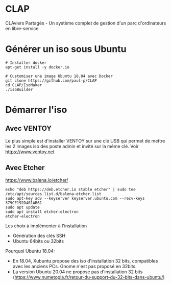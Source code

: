 # CLAP
CLAviers Partagés - Un système complet de gestion d'un parc d'ordinateurs en libre-service

# Générer un iso sous Ubuntu
```
# Installer docker
apt-get install -y docker.io

# Customiser une image Ubuntu 18.04 avec Docker 
git clone https://github.com/paul-p/CLAP
cd CLAP/IsoMaker
./isoBuilder
```

# Démarrer l'iso

## Avec VENTOY 
Le plus simple est d'installer VENTOY sur une clé USB qui permet de mettre les 2 images iso des poste admin et invité sur la même clé.
Voir https://www.ventoy.net


## Avec Etcher
https://www.balena.io/etcher/
```
echo "deb https://deb.etcher.io stable etcher" | sudo tee /etc/apt/sources.list.d/balena-etcher.list
sudo apt-key adv --keyserver keyserver.ubuntu.com --recv-keys 379CE192D401AB61
sudo apt update
sudo apt install etcher-electron
etcher-electron
```


Les choix à implémenter à l'installation
 * Génération des clés SSH
 * Ubuntu 64bits ou 32bits

Pourquoi Ubuntu 18.04: 
* En 18.04, Xubuntu propose des iso d'installation 32 bits, compatibles avec les anciens PCs. Gnome n'est pas proposé en 32bits.
* La version Ubuntu 20.04 ne propose pas d'installation 32 bits (https://www.numetopia.fr/retour-du-support-du-32-bits-dans-ubuntu/)



